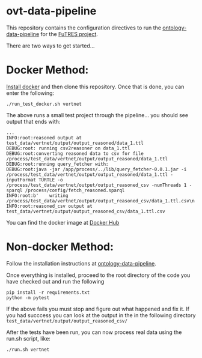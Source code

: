 # ovt-data-pipeline

This repository contains the configuration directives to run the 
[ontology-data-pipeline](https://github.com/biocodellc/ontology-data-pipeline) for the
[FuTRES project](https://futres.org/).

There are two ways to get started...

# Docker Method:
[Install docker](https://docs.docker.com/install/) and then clone this repository.  Once that is done, you can enter the following:
```
./run_test_docker.sh vertnet
```
The above runs a small test project through the pipeline... you should see output that ends with:
```
...
INFO:root:reasoned output at test_data/vertnet/output/output_reasoned/data_1.ttl
DEBUG:root:	running csv2reasoner on data_1.ttl
DEBUG:root:converting reasoned data to csv for file /process/test_data/vertnet/output/output_reasoned/data_1.ttl
DEBUG:root:running query_fetcher with:
DEBUG:root:java -jar /app/process/../lib/query_fetcher-0.0.1.jar -i /process/test_data/vertnet/output/output_reasoned/data_1.ttl -inputFormat TURTLE -o /process/test_data/vertnet/output/output_reasoned_csv -numThreads 1 -sparql /process/config/fetch_reasoned.sparql
INFO:root:b'    writing /process/test_data/vertnet/output/output_reasoned_csv/data_1.ttl.csv\n'
INFO:root:reasoned_csv output at test_data/vertnet/output/output_reasoned_csv/data_1.ttl.csv
```
You can find the docker image at [Docker Hub](https://cloud.docker.com/u/jdeck88/repository/docker/jdeck88/ontology-data-pipeline)

# Non-docker Method:

Follow the installation instructions at [ontology-data-pipeline](https://github.com/biocodellc/ontology-data-pipeline). 

Once everything is installed, proceed to the root directory of the code you have checked out and run the following

```  
pip install -r requirements.txt  
python -m pytest 
```

If the above fails you must stop and figure out what happened and fix it. 
If you had succcess you can look at the output in the in the following directory ```test_data/vertnet/output/output_reasoned_csv/```

After the tests have been run, you can now process real data using the run.sh script, like:
```  
./run.sh vertnet
```




